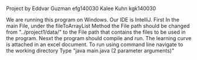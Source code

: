 Project by
Eddvar Guzman efg140030
Kalee Kuhn  kgk140030

We are running this program on Windows. Our IDE is IntelliJ.
First In the main File, under the fileToArrayList Method the File path should be changed from "../project1/data/" to the File path that contains the files to be used in the program.
Nesxt the program should compile and run.
The learning curve is attached in an excel document.
To run using command line navigate to the working directory Type "java main.java (2 parameter arguments)"